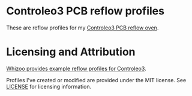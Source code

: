 # Controleo3 PCB reflow profiles

These are reflow profiles for my [Controleo3 PCB reflow oven][controleo3].

# Licensing and Attribution

[Whizoo provides example reflow profiles for Controleo3][whizoo-profiles].

Profiles I've created or modified are provided under the MIT license. See
[LICENSE][license] for licensing information.


[controleo3]: https://whizoo.com/collections/controleo3
[license]: /LICENSE
[whizoo-profiles]: https://whizoo.com/pages/profiles#Example-profiles
